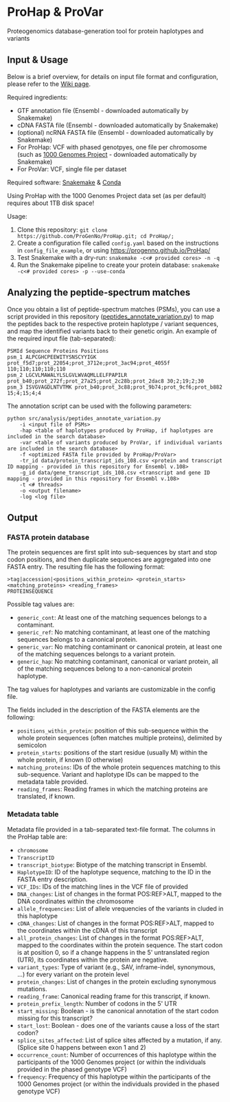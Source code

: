 # ProHap & ProVar
Proteogenomics database-generation tool for protein haplotypes and variants 

## Input & Usage
Below is a brief overview, for details on input file format and configuration, please refer to the [Wiki page](https://github.com/ProGenNo/ProHap/wiki/Input-&-Usage).

Required ingredients:
 - GTF annotation file (Ensembl - downloaded automatically by Snakemake)
 - cDNA FASTA file (Ensembl - downloaded automatically by Snakemake)
 - (optional) ncRNA FASTA file (Ensembl - downloaded automatically by Snakemake)
 - For ProHap: VCF with phased genotpyes, one file per chromosome \(such as [1000 Genomes Project](http://ftp.1000genomes.ebi.ac.uk/vol1/ftp/data_collections/1000G_2504_high_coverage/working/20220422_3202_phased_SNV_INDEL_SV/) - downloaded automatically by Snakemake\)
 - For ProVar: VCF, single file per dataset

Required software: [Snakemake](https://snakemake.readthedocs.io/en/stable/) & [Conda](https://docs.conda.io/en/latest/)

Using ProHap with the 1000 Genomes Project data set (as per default) requires about 1TB disk space!

Usage:
 1. Clone this repository: `git clone https://github.com/ProGenNo/ProHap.git; cd ProHap/;`
 2. Create a configuration file called `config.yaml` based on the instructions in `config_file_example`, or using https://progenno.github.io/ProHap/
 3. Test Snakemake with a dry-run: `snakemake -c<# provided cores> -n -q`
 4. Run the Snakemake pipeline to create your protein database: `snakemake -c<# provided cores> -p --use-conda`

## Analyzing the peptide-spectrum matches
Once you obtain a list of peptide-spectrum matches (PSMs), you can use a script provided in this repository \([peptides_annotate_variation.py](https://github.com/ProGenNo/ProHap/blob/main/src/analysis/peptides_annotate_variation.py)\) to map the peptides back to the respective protein haplotype / variant sequences, and map the identified variants back to their genetic origin. An example of the required input file (tab-separated):

```
PSMId Sequence Proteins Positions
psm_1 ALPCGHCPEEWITYSNSCYYIGK prot_f5d7;prot_22054;prot_3712e;prot_3ac94;prot_4055f 110;110;110;110;110
psm_2 LGCVLMAWALYLSLGVLWVAQMLLELFPAPILR prot_b40;prot_272f;prot_27a25;prot_2c28b;prot_2dac8 30;2;19;2;30
psm_3 ISVGVAGDLNTVTMK prot_b40;prot_3c88;prot_9b74;prot_9cf6;prot_b882 15;4;15;4;4
```

The annotation script can be used with the following parameters:

```
python src/analysis/peptides_annotate_variation.py 
    -i <input file of PSMs> 
    -hap <table of haplotypes produced by ProHap, if haplotypes are included in the search database> 
    -var <table of variants produced by ProVar, if individual variants are included in the search database> 
    -f <optimized FASTA file provided by ProHap/ProVar> 
    -tr_id data/protein_transcript_ids_108.csv <protein and transcript ID mapping - provided in this repository for Ensembl v.108> 
    -g_id data/gene_transcript_ids_108.csv <transcript and gene ID mapping - provided in this repository for Ensembl v.108> 
    -t <# threads> 
    -o <output filename> 
    -log <log file>
```

## Output
### FASTA protein database
The protein sequences are first split into sub-sequences by start and stop codon positions, and then duplicate sequences are aggregated into one FASTA entry. The resulting file has the following format:
```
>tag|accession|<positions_within_protein> <protein_starts> <matching_proteins> <reading_frames>
PROTEINSEQUENCE
```
Possible tag values are:
 - `generic_cont`: At least one of the matching sequences belongs to a contaminant.
 - `generic_ref`: No matching contaminant, at least one of the matching sequences belongs to a canonical protein.
 - `generic_var`: No matching contaminant or canonical protein, at least one of the matching sequences belongs to a variant protein.
 - `generic_hap`: No matching contaminant, canonical or variant protein, all of the matching sequences belong to a non-canonical protein haplotype.

The tag values for haplotypes and variants are customizable in the config file. 

The fields included in the description of the FASTA elements are the following:
 - `positions_within_protein`: position of this sub-sequence within the whole protein sequences (often matches multiple proteins), delimited by semicolon
 - `protein_starts`: positions of the start residue (usually M) within the whole protein, if known (0 otherwise)
 - `matching_proteins`: IDs of the whole protein sequences matching to this sub-sequence. Variant and haplotype IDs can be mapped to the metadata table provided.
 - `reading_frames`: Reading frames in which the matching proteins are translated, if known.

### Metadata table
Metadata file provided in a tab-separated text-file format. The columns in the ProHap table are:
 - `chromosome`
 - `TranscriptID`
 - `transcript_biotype`: Biotype of the matching transcript in Ensembl.
 - `HaplotypeID`: ID of the haplotype sequence, matching to the ID in the FASTA entry description.
 - `VCF_IDs`: IDs of the matching lines in the VCF file of provided
 - `DNA_changes`: List of changes in the format POS:REF>ALT, mapped to the DNA coordinates within the chromosome
 - `allele_frequencies`: List of allele vrequencies of the variants in cluded in this haplotype
 - `cDNA_changes`: List of changes in the format POS:REF>ALT, mapped to the coordinates within the cDNA of this transcript
 - `all_protein_changes`: List of changes in the format POS:REF>ALT, mapped to the coordinates within the protein sequence. The start codon is at position 0, so if a change happens in the 5' untranslated region (UTR), its coordinates within the protein are negative.
 - `variant_types`: Type of variant (e.g., SAV, inframe-indel, synonymous, ...) for every variant on the protein level
 - `protein_changes`: List of changes in the protein excluding synonymous mutations.
 - `reading_frame`: Canonical reading frame for this transcript, if known.
 - `protein_prefix_length`: Number of codons in the 5' UTR
 - `start_missing`: Boolean - is the canonical annotation of the start codon missing for this transcript?
 - `start_lost`: Boolean - does one of the variants cause a loss of the start codon?
 - `splice_sites_affected`: List of splice sites affected by a mutation, if any. (Splice site 0 happens between exon 1 and 2)
 - `occurrence_count`: Number of occurrences of this haplotype within the participants of the 1000 Genomes project (or within the individuals provided in the phased genotype VCF)
 - `frequency`: Frequency of this haplotype within the participants of the 1000 Genomes project (or within the individuals provided in the phased genotype VCF)
